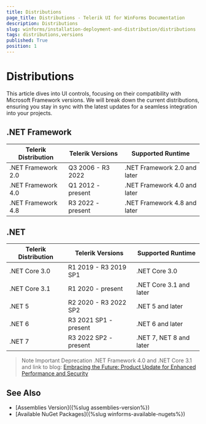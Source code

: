 ```yaml
---
title: Distributions
page_title: Distributions - Telerik UI for WinForms Documentation
description: Distributions
slug: winforms/installation-deployment-and-distribution/distributions
tags: distributions,versions
published: True
position: 1
---
```


# Distributions

This article dives into UI controls, focusing on their compatibility with Microsoft Framework versions. We will break down the current distributions, ensuring you stay in sync with the latest updates for a seamless integration into your projects.

## .NET Framework

|Telerik Distribution|Telerik Versions|Supported Runtime|
|----|----|----|
|.NET Framework 2.0 | Q3 2006 - R3 2022|.NET Framework 2.0 and later|
|.NET Framework 4.0 | Q1 2012 - present|.NET Framework 4.0 and later|
|.NET Framework 4.8 | R3 2022 - present|.NET Framework 4.8 and later|


## .NET

|Telerik Distribution|Telerik Versions|Supported Runtime|
|----|----|----|
|.NET Core 3.0| R1 2019 - R3 2019 SP1|.NET Core 3.0|
|.NET Core 3.1| R1 2020 - present|.NET Core 3.1 and later|
|.NET 5| R2 2020 - R3 2022 SP2|.NET 5 and later|
|.NET 6| R3 2021 SP1 - present|.NET 6 and later	|
|.NET 7| R3 2022 SP2 - present|.NET 7, NET 8 and later|

>Note Important Deprecation .NET Framework 4.0 and .NET Core 3.1 and link to blog: [Embracing the Future: Product Update for Enhanced Performance and Security](https://www.telerik.com/blogs/embracing-future-product-update-enhanced-performance-and-security)


## See Also

* [Assemblies Version]({%slug assemblies-version%})
* [Available NuGet Packages]({%slug winforms-available-nugets%})
